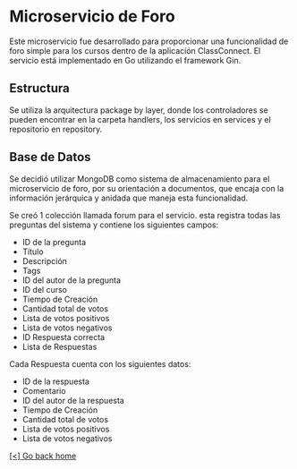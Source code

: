 # Microservicio de Foro

Este microservicio fue desarrollado para proporcionar una funcionalidad de foro simple para los cursos dentro de la aplicación ClassConnect. El servicio está implementado en Go utilizando el framework Gin.

## Estructura

Se utiliza la arquitectura package by layer, donde los controladores se pueden encontrar en la carpeta handlers, los servicios en services y el repositorio en repository.

## Base de Datos

Se decidió utilizar MongoDB como sistema de almacenamiento para el microservicio de foro, por su orientación a documentos, que encaja con la información jerárquica y anidada que maneja esta funcionalidad.

Se creó 1 colección llamada forum para el servicio. esta registra todas las preguntas del sistema y contiene los siguientes campos:

 - ID de la pregunta
 - Título
 - Descripción
 - Tags
 - ID del autor de la pregunta
 - ID del curso
 - Tiempo de Creación
 - Cantidad total de votos
 - Lista de votos positivos
 - Lista de votos negativos
 - ID Respuesta correcta
 - Lista de Respuestas

Cada Respuesta cuenta con los siguientes datos:

 - ID de la respuesta
 - Comentario
 - ID del autor de la respuesta
 - Tiempo de Creación
 - Cantidad total de votos
 - Lista de votos positivos
 - Lista de votos negativos


[[<] Go back home](../README.md)
